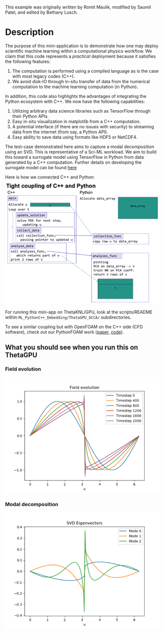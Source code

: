 This example was originally written by Romit Maulik, modified by Saumil Patel, and edited by Bethany Lusch.

# Description

The purpose of this mini-application is to demonstrate how one may deploy scientific machine learning within a computational physics workflow. We claim that this code represents a *practical* deployment because it satisfies the following features:
1. The computation is performed using a compiled language as is the case with most legacy codes (C++).
2. We avoid disk-IO through in-situ transfer of data from the numerical computation to the machine learning computation (in Python).

In addition, this code also highlights the advantages of integrating the Python ecosystem with C++. We now have the following capabilities:
1. Utilizing arbitrary data science libraries such as TensorFlow through their Python APIs.
2. Easy in-situ visualization in matplotlib from a C++ computation.
3. A potential interface (if there are no issues with security) to streaming data from the internet (from say, a Python API).
4. Easy ability to save data using formats like HDF5 or NetCDF4.

The test-case demonstrated here aims to capture a modal decomposition using an SVD.  This is representative of a Sci-ML workload. We aim to build this toward a surrogate model using TensorFlow in Python from data generated by a C++ computation. Further details on developing the surrogate model can be found [here](archive/ThetaGPU/Background.md)

Here is how we connected C++ and Python:
![Coupling](CouplingDiagram.png)

For running this mini-app on ThetaKNL/GPU, look at the scripts/README within `ML_PythonC++_Embedding/ThetaGPU_OCCA/` subdirectories.

To see a similar coupling but with OpenFOAM on the C++ side (CFD software), check out our PythonFOAM work ([paper](https://arxiv.org/pdf/2103.09389.pdf), [code](https://github.com/argonne-lcf/PythonFOAM)). 

## What you should see when you run this on ThetaGPU

### Field evolution
![Fields](ThetaKNL/app_build/Field_evolution.png "Fields")

### Modal decomposition
![Modes](ThetaKNL/app_build/SVD_Eigenvectors.png "Modes")
